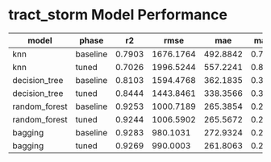 # tract_storm Model Performance

| model | phase | r2 | rmse | mae | mape | explained_variance |
| --- | --- | --- | --- | --- | --- | --- |
| knn | baseline | 0.7903 | 1676.1764 | 492.8842 | 0.7878 | 0.8007 |
| knn | tuned | 0.7026 | 1996.5244 | 557.2241 | 0.8111 | 0.7178 |
| decision_tree | baseline | 0.8103 | 1594.4768 | 362.1835 | 0.3388 | 0.8105 |
| decision_tree | tuned | 0.8444 | 1443.8461 | 338.3566 | 0.3122 | 0.8444 |
| random_forest | baseline | 0.9253 | 1000.7189 | 265.3854 | 0.2743 | 0.9255 |
| random_forest | tuned | 0.9244 | 1006.5902 | 265.5672 | 0.2736 | 0.9246 |
| bagging | baseline | 0.9283 | 980.1031 | 272.9324 | 0.2996 | 0.9285 |
| bagging | tuned | 0.9269 | 990.0003 | 261.8063 | 0.2725 | 0.9271 |